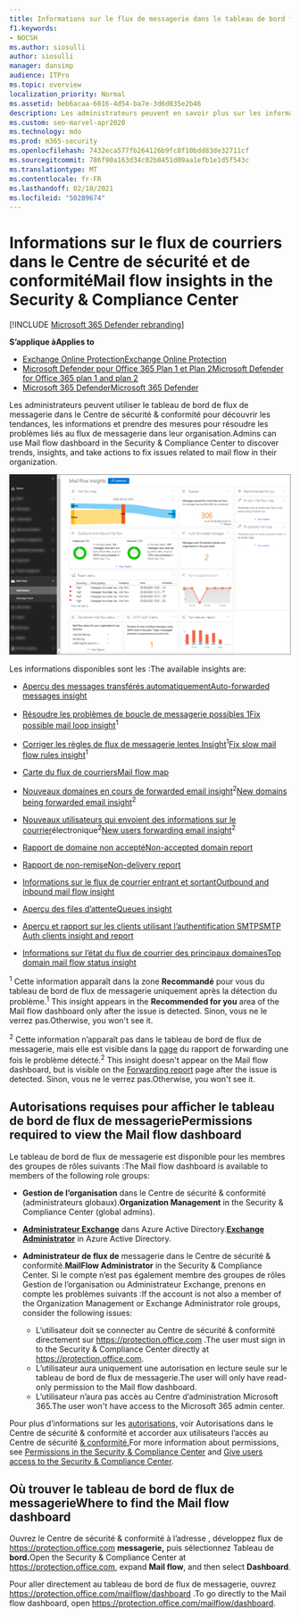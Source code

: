 ```yaml
---
title: Informations sur le flux de messagerie dans le tableau de bord flux de messagerie
f1.keywords:
- NOCSH
ms.author: siosulli
author: siosulli
manager: dansimp
audience: ITPro
ms.topic: overview
localization_priority: Normal
ms.assetid: beb6acaa-6016-4d54-ba7e-3d6d035e2b46
description: Les administrateurs peuvent en savoir plus sur les informations et les rapports disponibles dans le tableau de bord de flux de messagerie du Centre de sécurité & conformité.
ms.custom: seo-marvel-apr2020
ms.technology: mdo
ms.prod: m365-security
ms.openlocfilehash: 7432eca577fb264126b9fc8f10bdd83de32711cf
ms.sourcegitcommit: 786f90a163d34c02b8451d09aa1efb1e1d5f543c
ms.translationtype: MT
ms.contentlocale: fr-FR
ms.lasthandoff: 02/18/2021
ms.locfileid: "50289674"
---
```

# <a name="mail-flow-insights-in-the-security--compliance-center"></a><span data-ttu-id="f20d6-103">Informations sur le flux de courriers dans le Centre de sécurité et de conformité</span><span class="sxs-lookup"><span data-stu-id="f20d6-103">Mail flow insights in the Security & Compliance Center</span></span>

[!INCLUDE [Microsoft 365 Defender rebranding](../includes/microsoft-defender-for-office.md)]

<span data-ttu-id="f20d6-104">**S’applique à**</span><span class="sxs-lookup"><span data-stu-id="f20d6-104">**Applies to**</span></span>
- [<span data-ttu-id="f20d6-105">Exchange Online Protection</span><span class="sxs-lookup"><span data-stu-id="f20d6-105">Exchange Online Protection</span></span>](exchange-online-protection-overview.md)
- [<span data-ttu-id="f20d6-106">Microsoft Defender pour Office 365 Plan 1 et Plan 2</span><span class="sxs-lookup"><span data-stu-id="f20d6-106">Microsoft Defender for Office 365 plan 1 and plan 2</span></span>](office-365-atp.md)
- [<span data-ttu-id="f20d6-107">Microsoft 365 Defender</span><span class="sxs-lookup"><span data-stu-id="f20d6-107">Microsoft 365 Defender</span></span>](../mtp/microsoft-threat-protection.md)

<span data-ttu-id="f20d6-108">Les administrateurs peuvent utiliser le tableau de bord de flux de messagerie dans le Centre de sécurité & conformité pour découvrir les tendances, les informations et prendre des mesures pour résoudre les problèmes liés au flux de messagerie dans leur organisation.</span><span class="sxs-lookup"><span data-stu-id="f20d6-108">Admins can use Mail flow dashboard in the Security & Compliance Center to discover trends, insights, and take actions to fix issues related to mail flow in their organization.</span></span>

![Tableau de bord flux de messagerie dans le Centre de sécurité & conformité](../../media/mail-flow-dashboard-v2.png)

<span data-ttu-id="f20d6-110">Les informations disponibles sont les :</span><span class="sxs-lookup"><span data-stu-id="f20d6-110">The available insights are:</span></span>

- [<span data-ttu-id="f20d6-111">Aperçu des messages transférés automatiquement</span><span class="sxs-lookup"><span data-stu-id="f20d6-111">Auto-forwarded messages insight</span></span>](mfi-auto-forwarded-messages-report.md)

- <span data-ttu-id="f20d6-112">[Résoudre les problèmes de boucle de messagerie possibles 1](mfi-mail-loop-insight.md)<sup></sup></span><span class="sxs-lookup"><span data-stu-id="f20d6-112">[Fix possible mail loop insight](mfi-mail-loop-insight.md)<sup>1</sup></span></span>

- <span data-ttu-id="f20d6-113">[Corriger les règles de flux de messagerie lentes Insight](mfi-slow-mail-flow-rules-insight.md)<sup>1</sup></span><span class="sxs-lookup"><span data-stu-id="f20d6-113">[Fix slow mail flow rules insight](mfi-slow-mail-flow-rules-insight.md)<sup>1</sup></span></span>

- [<span data-ttu-id="f20d6-114">Carte du flux de courriers</span><span class="sxs-lookup"><span data-stu-id="f20d6-114">Mail flow map</span></span>](mfi-mail-flow-map-report.md)

- <span data-ttu-id="f20d6-115">[Nouveaux domaines en cours de forwarded email insight](mfi-new-domains-being-forwarded-email.md)<sup>2</sup></span><span class="sxs-lookup"><span data-stu-id="f20d6-115">[New domains being forwarded email insight](mfi-new-domains-being-forwarded-email.md)<sup>2</sup></span></span>

- <span data-ttu-id="f20d6-116">[Nouveaux utilisateurs qui envoient des informations sur le courrier](mfi-new-users-forwarding-email.md)électronique<sup>2</sup></span><span class="sxs-lookup"><span data-stu-id="f20d6-116">[New users forwarding email insight](mfi-new-users-forwarding-email.md)<sup>2</sup></span></span>

- [<span data-ttu-id="f20d6-117">Rapport de domaine non accepté</span><span class="sxs-lookup"><span data-stu-id="f20d6-117">Non-accepted domain report</span></span>](mfi-non-accepted-domain-report.md)

- [<span data-ttu-id="f20d6-118">Rapport de non-remise</span><span class="sxs-lookup"><span data-stu-id="f20d6-118">Non-delivery report</span></span>](mfi-non-delivery-report.md)

- [<span data-ttu-id="f20d6-119">Informations sur le flux de courrier entrant et sortant</span><span class="sxs-lookup"><span data-stu-id="f20d6-119">Outbound and inbound mail flow insight</span></span>](mfi-outbound-and-inbound-mail-flow.md)

- [<span data-ttu-id="f20d6-120">Aperçu des files d’attente</span><span class="sxs-lookup"><span data-stu-id="f20d6-120">Queues insight</span></span>](mfi-queue-alerts-and-queues.md)

- [<span data-ttu-id="f20d6-121">Aperçu et rapport sur les clients utilisant l’authentification SMTP</span><span class="sxs-lookup"><span data-stu-id="f20d6-121">SMTP Auth clients insight and report</span></span>](mfi-smtp-auth-clients-report.md)

- [<span data-ttu-id="f20d6-122">Informations sur l’état du flux de courrier des principaux domaines</span><span class="sxs-lookup"><span data-stu-id="f20d6-122">Top domain mail flow status insight</span></span>](mfi-domain-mail-flow-status-insight.md)

<span data-ttu-id="f20d6-123"><sup>1</sup> Cette information apparaît dans la zone **Recommandé** pour vous du tableau de bord de flux de messagerie uniquement après la détection du problème.</span><span class="sxs-lookup"><span data-stu-id="f20d6-123"><sup>1</sup> This insight appears in the **Recommended for you** area of the Mail flow dashboard only after the issue is detected.</span></span> <span data-ttu-id="f20d6-124">Sinon, vous ne le verrez pas.</span><span class="sxs-lookup"><span data-stu-id="f20d6-124">Otherwise, you won't see it.</span></span>

<span data-ttu-id="f20d6-125"><sup>2</sup> Cette information n’apparaît pas dans le tableau de bord de flux de messagerie, mais elle est visible dans la [page](view-mail-flow-reports.md#forwarding-report) du rapport de forwarding une fois le problème détecté.</span><span class="sxs-lookup"><span data-stu-id="f20d6-125"><sup>2</sup> This insight doesn't appear on the Mail flow dashboard, but is visible on the [Forwarding report](view-mail-flow-reports.md#forwarding-report) page after the issue is detected.</span></span> <span data-ttu-id="f20d6-126">Sinon, vous ne le verrez pas.</span><span class="sxs-lookup"><span data-stu-id="f20d6-126">Otherwise, you won't see it.</span></span>

## <a name="permissions-required-to-view-the-mail-flow-dashboard"></a><span data-ttu-id="f20d6-127">Autorisations requises pour afficher le tableau de bord de flux de messagerie</span><span class="sxs-lookup"><span data-stu-id="f20d6-127">Permissions required to view the Mail flow dashboard</span></span>

<span data-ttu-id="f20d6-128">Le tableau de bord de flux de messagerie est disponible pour les membres des groupes de rôles suivants :</span><span class="sxs-lookup"><span data-stu-id="f20d6-128">The Mail flow dashboard is available to members of the following role groups:</span></span>

- <span data-ttu-id="f20d6-129">**Gestion de l’organisation** dans le Centre de sécurité & conformité (administrateurs globaux).</span><span class="sxs-lookup"><span data-stu-id="f20d6-129">**Organization Management** in the Security & Compliance Center (global admins).</span></span>

- <span data-ttu-id="f20d6-130">**[Administrateur Exchange](https://docs.microsoft.com/azure/active-directory/users-groups-roles/directory-assign-admin-roles#exchange-administrator)** dans Azure Active Directory.</span><span class="sxs-lookup"><span data-stu-id="f20d6-130">**[Exchange Administrator](https://docs.microsoft.com/azure/active-directory/users-groups-roles/directory-assign-admin-roles#exchange-administrator)** in Azure Active Directory.</span></span>

- <span data-ttu-id="f20d6-131">**Administrateur de flux de** messagerie dans le Centre de sécurité & conformité.</span><span class="sxs-lookup"><span data-stu-id="f20d6-131">**MailFlow Administrator** in the Security & Compliance Center.</span></span> <span data-ttu-id="f20d6-132">Si le compte n’est pas également membre des groupes de rôles Gestion de l’organisation ou Administrateur Exchange, prenons en compte les problèmes suivants :</span><span class="sxs-lookup"><span data-stu-id="f20d6-132">If the account is not also a member of the Organization Management or Exchange Administrator role groups, consider the following issues:</span></span>
  - <span data-ttu-id="f20d6-133">L’utilisateur doit se connecter au Centre de sécurité & conformité directement sur <https://protection.office.com> .</span><span class="sxs-lookup"><span data-stu-id="f20d6-133">The user must sign in to the Security & Compliance Center directly at <https://protection.office.com>.</span></span>
  - <span data-ttu-id="f20d6-134">L’utilisateur aura uniquement une autorisation en lecture seule sur le tableau de bord de flux de messagerie.</span><span class="sxs-lookup"><span data-stu-id="f20d6-134">The user will only have read-only permission to the Mail flow dashboard.</span></span>
  - <span data-ttu-id="f20d6-135">L’utilisateur n’aura pas accès au Centre d’administration Microsoft 365.</span><span class="sxs-lookup"><span data-stu-id="f20d6-135">The user won't have access to the Microsoft 365 admin center.</span></span>

<span data-ttu-id="f20d6-136">Pour plus d’informations sur les [autorisations,](permissions-in-the-security-and-compliance-center.md) voir Autorisations dans le Centre de sécurité & conformité et accorder aux utilisateurs l’accès au Centre de sécurité [& conformité.](grant-access-to-the-security-and-compliance-center.md)</span><span class="sxs-lookup"><span data-stu-id="f20d6-136">For more information about permissions, see [Permissions in the Security & Compliance Center](permissions-in-the-security-and-compliance-center.md) and [Give users access to the Security & Compliance Center](grant-access-to-the-security-and-compliance-center.md).</span></span>

## <a name="where-to-find-the-mail-flow-dashboard"></a><span data-ttu-id="f20d6-137">Où trouver le tableau de bord de flux de messagerie</span><span class="sxs-lookup"><span data-stu-id="f20d6-137">Where to find the Mail flow dashboard</span></span>

<span data-ttu-id="f20d6-138">Ouvrez le Centre de sécurité & conformité à l’adresse , développez flux de <https://protection.office.com> **messagerie,** puis sélectionnez Tableau de **bord.**</span><span class="sxs-lookup"><span data-stu-id="f20d6-138">Open the Security & Compliance Center at <https://protection.office.com>, expand **Mail flow**, and then select **Dashboard**.</span></span>

<span data-ttu-id="f20d6-139">Pour aller directement au tableau de bord de flux de messagerie, ouvrez <https://protection.office.com/mailflow/dashboard> .</span><span class="sxs-lookup"><span data-stu-id="f20d6-139">To go directly to the Mail flow dashboard, open <https://protection.office.com/mailflow/dashboard>.</span></span>
